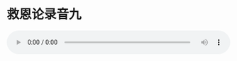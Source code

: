 # 救恩论录音九

<audio style="width: 100%;" preload="false" controls controlslist="nodownload"><source src="//cdn.simai.ml/audio/mp3/old/27410.mp3" type="audio/mpeg">Your browser does not support the audio element.</audio>


